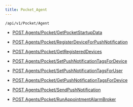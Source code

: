 ```yaml
---
title: Pocket_Agent
---
```


```http
/api/v1/Pocket/Agent
```




* [POST Agents/Pocket/GetPocketStartupData](v1PocketAgent_GetPocketStartupData.md)

* [POST Agents/Pocket/RegisterDeviceForPushNotification](v1PocketAgent_RegisterDeviceForPushNotification.md)

* [POST Agents/Pocket/GetRegisteredDevices](v1PocketAgent_GetRegisteredDevices.md)

* [POST Agents/Pocket/SetPushNotificationTagsForDevice](v1PocketAgent_SetPushNotificationTagsForDevice.md)

* [POST Agents/Pocket/SetPushNotificationTagsForUser](v1PocketAgent_SetPushNotificationTagsForUser.md)

* [POST Agents/Pocket/GetPushNotificationTagsForDevice](v1PocketAgent_GetPushNotificationTagsForDevice.md)

* [POST Agents/Pocket/SendPushNotification](v1PocketAgent_SendPushNotification.md)

* [POST Agents/Pocket/RunAppointmentAlarmBroker](v1PocketAgent_RunAppointmentAlarmBroker.md)